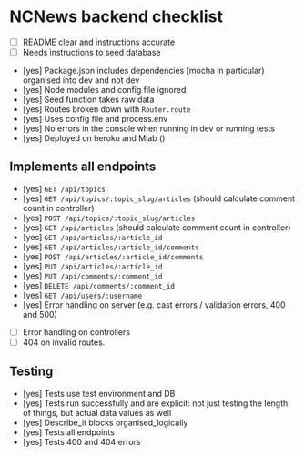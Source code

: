 # NCNews backend checklist
- [ ] README clear and instructions accurate
- [ ] Needs instructions to seed database
- [yes] Package.json includes dependencies (mocha in particular) organised into dev and not dev
- [yes] Node modules and config file ignored
- [yes] Seed function takes raw data
- [yes] Routes broken down with `Router.route`
- [yes] Uses config file and process.env
- [yes] No errors in the console when running in dev or running tests
- [yes] Deployed on heroku and Mlab ()

## Implements all endpoints
- [yes] `GET /api/topics`
- [yes] `GET /api/topics/:topic_slug/articles` (should calculate comment count in controller)
- [yes] `POST /api/topics/:topic_slug/articles` 
- [yes] `GET /api/articles`  (should calculate comment count in controller)
- [yes] `GET /api/articles/:article_id`
- [yes] `GET /api/articles/:article_id/comments`
- [yes] `POST /api/articles/:article_id/comments`
- [yes] `PUT /api/articles/:article_id`
- [yes] `PUT /api/comments/:comment_id`
- [yes] `DELETE /api/comments/:comment_id`
- [yes] `GET /api/users/:username`
- [yes] Error handling on server (e.g. cast errors / validation errors, 400 and 500)
- [ ] Error handling on controllers
- [ ] 404 on invalid routes.

## Testing 
- [yes] Tests use test environment and DB
- [yes] Tests run successfully and are explicit: not just testing the length of things, but actual data values as well
- [yes] Describe_it blocks organised_logically
- [yes] Tests all endpoints
- [yes] Tests 400 and 404 errors